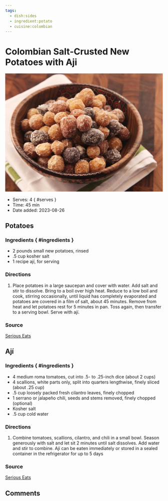 ```yaml
---
tags:
  - dish:sides
  - ingredient:potato
  - cuisine:colombian
---
```

# Colombian Salt-Crusted New Potatoes with Aji

![Recipe picture](../images/colombian_salt-crusted_new-0.png)

- Serves: 4
{ #serves }
- Time: 45 min
- Date added: 2023-08-26

## Potatoes

### Ingredients { #ingredients }

- 2 pounds small new potatoes, rinsed
- .5 cup kosher salt
- 1 recipe ají, for serving

### Directions

1. Place potatoes in a large saucepan and cover with water. Add salt and stir to dissolve. Bring to a boil over high heat. Reduce to a low boil and cook, stirring occasionally, until liquid has completely evaporated and potatoes are covered in a film of salt, about 45 minutes. Remove from heat and let potatoes rest for 5 minutes in pan. Toss again, then transfer to a serving bowl. Serve with ají.

### Source

[Serious Eats](https://www.seriouseats.com/recipes/2014/11/colombian-style-salt-crusted-new-potatoes-recipe.html)

## Ají

### Ingredients { #ingredients }

- 4 medium roma tomatoes, cut into .5- to .25-inch dice (about 2 cups)
- 4 scallions, white parts only, split into quarters lengthwise, finely sliced (about .25 cup)
- .5 cup loosely packed fresh cilantro leaves, finely chopped
- 1 serrano or jalapeño chili, seeds and stems removed, finely chopped (optional)
- Kosher salt
- .5 cup cold water

### Directions

1. Combine tomatoes, scallions, cilantro, and chili in a small bowl. Season generously with salt and let sit 2 minutes until salt dissolves. Add water and stir to combine. Ají can be eaten immediately or stored in a sealed container in the refrigerator for up to 5 days

### Source

[Serious Eats](https://www.seriouseats.com/recipes/2012/06/aji-colombian-style-tomato-and-onion-salsa-recipe.html)

## Comments
